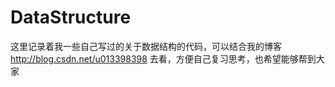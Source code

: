 # DataStructure
这里记录着我一些自己写过的关于数据结构的代码，可以结合我的博客 http://blog.csdn.net/u013398398 去看，方便自己复习思考，也希望能够帮到大家
